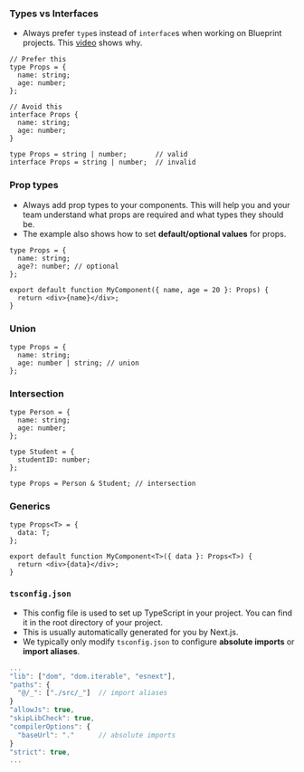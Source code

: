 ### Types vs Interfaces

- Always prefer `type`s instead of `interface`s when working on Blueprint projects. This [video](https://www.youtube.com/watch?v=oiFo2z8ILNo&t=80s) shows why.

```tsx {1-5,13}
// Prefer this
type Props = {
  name: string;
  age: number;
};

// Avoid this
interface Props {
  name: string;
  age: number;
}

type Props = string | number;       // valid
interface Props = string | number;  // invalid
```

### Prop types

- Always add prop types to your components. This will help you and your team understand what props are required and what types they should be.
- The example also shows how to set **default/optional values** for props.

```tsx
type Props = {
  name: string;
  age?: number; // optional
};

export default function MyComponent({ name, age = 20 }: Props) {
  return <div>{name}</div>;
}
```

### Union

```tsx {3}
type Props = {
  name: string;
  age: number | string; // union
};
```

### Intersection

```tsx {10}
type Person = {
  name: string;
  age: number;
};

type Student = {
  studentID: number;
};

type Props = Person & Student; // intersection
```

### Generics

```tsx
type Props<T> = {
  data: T;
};

export default function MyComponent<T>({ data }: Props<T>) {
  return <div>{data}</div>;
}
```

### `tsconfig.json`

- This config file is used to set up TypeScript in your project. You can find it in the root directory of your project.
- This is usually automatically generated for you by Next.js.
- We typically only modify `tsconfig.json` to configure **absolute imports** or **import aliases**.

```js title="tsconfig.json" {3-5,8-10}
...
"lib": ["dom", "dom.iterable", "esnext"],
"paths": {
  "@/_": ["./src/_"]  // import aliases
}
"allowJs": true,
"skipLibCheck": true,
"compilerOptions": {
  "baseUrl": "."      // absolute imports
}
"strict": true,
...
```
